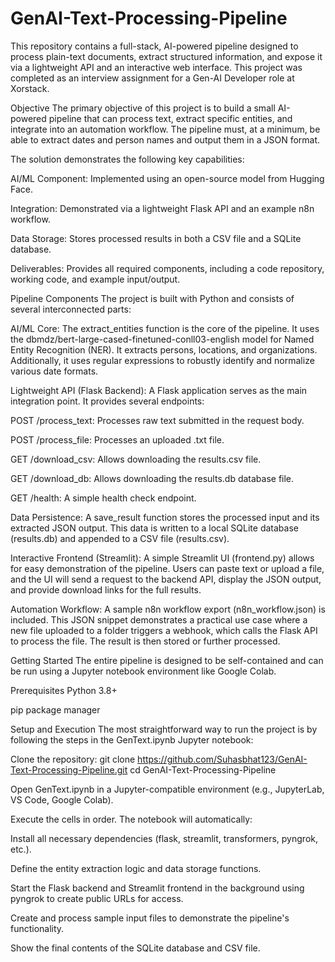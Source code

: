 # GenAI-Text-Processing-Pipeline
This repository contains a full-stack, AI-powered pipeline designed to process plain-text documents, extract structured information, and expose it via a lightweight API and an interactive web interface. This project was completed as an interview assignment for a Gen-AI Developer role at Xorstack.

Objective
The primary objective of this project is to build a small AI-powered pipeline that can process text, extract specific entities, and integrate into an automation workflow. The pipeline must, at a minimum, be able to extract dates and person names and output them in a JSON format.

The solution demonstrates the following key capabilities:

AI/ML Component: Implemented using an open-source model from Hugging Face.

Integration: Demonstrated via a lightweight Flask API and an example n8n workflow.

Data Storage: Stores processed results in both a CSV file and a SQLite database.

Deliverables: Provides all required components, including a code repository, working code, and example input/output.

Pipeline Components
The project is built with Python and consists of several interconnected parts:

AI/ML Core: The extract_entities function is the core of the pipeline. It uses the dbmdz/bert-large-cased-finetuned-conll03-english model for Named Entity Recognition (NER). It extracts persons, locations, and organizations. Additionally, it uses regular expressions to robustly identify and normalize various date formats.

Lightweight API (Flask Backend): A Flask application serves as the main integration point. It provides several endpoints:

POST /process_text: Processes raw text submitted in the request body.

POST /process_file: Processes an uploaded .txt file.

GET /download_csv: Allows downloading the results.csv file.

GET /download_db: Allows downloading the results.db database file.

GET /health: A simple health check endpoint.

Data Persistence: A save_result function stores the processed input and its extracted JSON output. This data is written to a local SQLite database (results.db) and appended to a CSV file (results.csv).

Interactive Frontend (Streamlit): A simple Streamlit UI (frontend.py) allows for easy demonstration of the pipeline. Users can paste text or upload a file, and the UI will send a request to the backend API, display the JSON output, and provide download links for the full results.

Automation Workflow: A sample n8n workflow export (n8n_workflow.json) is included. This JSON snippet demonstrates a practical use case where a new file uploaded to a folder triggers a webhook, which calls the Flask API to process the file. The result is then stored or further processed.

Getting Started
The entire pipeline is designed to be self-contained and can be run using a Jupyter notebook environment like Google Colab.

Prerequisites
Python 3.8+

pip package manager

Setup and Execution
The most straightforward way to run the project is by following the steps in the GenText.ipynb Jupyter notebook:

Clone the repository:
git clone https://github.com/Suhasbhat123/GenAI-Text-Processing-Pipeline.git
cd GenAI-Text-Processing-Pipeline

Open GenText.ipynb in a Jupyter-compatible environment (e.g., JupyterLab, VS Code, Google Colab).

Execute the cells in order. The notebook will automatically:

Install all necessary dependencies (flask, streamlit, transformers, pyngrok, etc.).

Define the entity extraction logic and data storage functions.

Start the Flask backend and Streamlit frontend in the background using pyngrok to create public URLs for access.

Create and process sample input files to demonstrate the pipeline's functionality.

Show the final contents of the SQLite database and CSV file.
